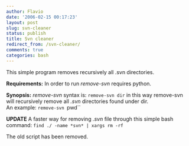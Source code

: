 ```yaml
---
author: Flavio
date: '2006-02-15 00:17:23'
layout: post
slug: svn-cleaner
status: publish
title: Svn cleaner
redirect_from: /svn-cleaner/
comments: true
categories: bash
---
```


This simple program removes recursively all .svn directories.

**Requirements:** In order to run _remove-svn_ requires python.

**Synopsis:** _remove-svn_ syntax is: `remove-svn dir` in this way remove-svn will recursively remove all _.svn_ directories found under dir.  
An example: `remove-svn `pwd``

**UPDATE** A faster way for removing _.svn_ file through this simple bash command: `find ./ -name *svn* | xargs rm -rf`

The old script has been removed.

